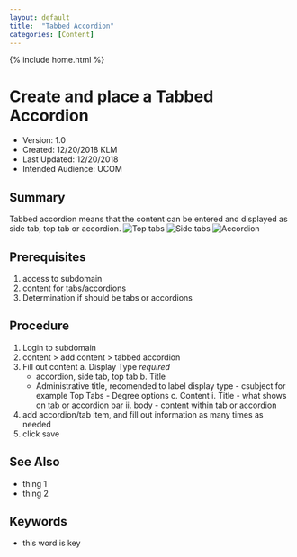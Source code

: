 ```yaml
---
layout: default
title:  "Tabbed Accordion"
categories: [Content]
---
```

{% include home.html %}
# Create and place a Tabbed Accordion
* Version: 1.0
* Created: 12/20/2018 KLM
* Last Updated: 12/20/2018
* Intended Audience: UCOM

## Summary

Tabbed accordion means that the content can be entered and displayed as side tab, top tab or accordion.
![Top tabs](images/top_tab_example.png "Top Tabs")
![Side tabs](images/side_tab_example.png "Side Tabs")
![Accordion](images/accordion_example.png "Accordion")


## Prerequisites

 1. access to subdomain
 2. content for tabs/accordions
 3. Determination if should be tabs or accordions

## Procedure

1. Login to subdomain
2. content > add content > tabbed accordion
3. Fill out content
   a. Display Type _required_
   - accordion, side tab, top tab
   b. Title
   - Administrative title, recomended to label display type - csubject for example Top Tabs - Degree options
   c. Content
     i. Title - what shows on tab or accordion bar
     ii. body - content within tab or accordion
4. add accordion/tab item, and fill out information as many times as needed
5. click save

## See Also

* thing 1
* thing 2

## Keywords

* this word is key


